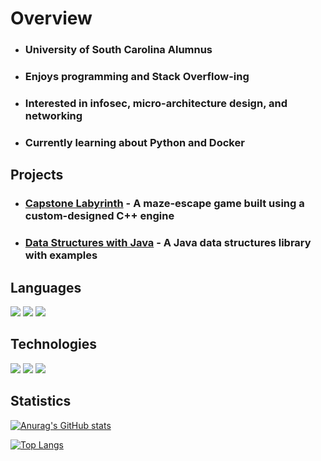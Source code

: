<!--
**SamDunny/SamDunny** is a ✨ _special_ ✨ repository because its `README.md` (this file) appears on your GitHub profile.

Here are some ideas to get you started:

- 🔭 I’m currently working on ...
- 🌱 I’m currently learning ...
- 👯 I’m looking to collaborate on ...
- 🤔 I’m looking for help with ...
- 💬 Ask me about ...
- 📫 How to reach me: ...
- 😄 Pronouns: ...
- ⚡ Fun fact: ...
-->

# Overview  
* ### University of South Carolina Alumnus
* ### Enjoys programming and Stack Overflow-ing
* ### Interested in infosec, micro-architecture design, and networking
* ### Currently learning about Python and Docker

## Projects
* ### [Capstone Labyrinth](https://github.com/SCCapstone/Capstone-Labyrinth) - A maze-escape game built using a custom-designed C++ engine
* ### [Data Structures with Java](https://github.com/SamDunny/Java_DataStructures) - A Java data structures library with examples

## Languages
[![](https://img.shields.io/badge/%20-C%2B%2B-brightgreen?style=for-the-badge&logo=c%2B%2B&logoColor=white)](https://www.cplusplus.com) 
[![](https://img.shields.io/badge/%20-Java%20-red?style=for-the-badge&logo=java&logoColor=white)](https://www.java.com) 
[![](https://img.shields.io/badge/%20-Python%20-yellow?style=for-the-badge&logo=python&logoColor=white)](https://www.python.org/)

## Technologies
[![](https://img.shields.io/badge/%20-Eclipse-orange)](https://www.eclipse.org/ide/)
[![](https://img.shields.io/badge/%20-Visual%20Studio%20Code-blue)](https://code.visualstudio.com/)
[![](https://img.shields.io/badge/%20-Visual%20Studio-blueviolet)](https://visualstudio.microsoft.com/)

## Statistics
[![Anurag's GitHub stats](https://github-readme-stats.vercel.app/api?username=SamDunny&count_private=true&include_all_commits=true&hide_border=true&layout=compact&show_icons=true&theme=tokyonight&custom_title=Sam's%20GitHub%20Stats)](https://github.com/anuraghazra/github-readme-stats)

[![Top Langs](https://github-readme-stats.vercel.app/api/top-langs/?username=SamDunny&count_private=true&hide_border=true&langs_count=8&layout=compact&show_icons=true&theme=tokyonight)](https://github.com/SamDunny/github-readme-stats)
